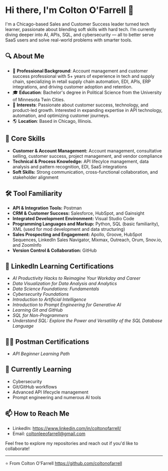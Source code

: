 # Hi there, I'm Colton O'Farrell 👋

I'm a Chicago-based Sales and Customer Success leader turned tech learner, passionate about blending soft skills with hard tech. I’m currently diving deeper into AI, APIs, SQL, and cybersecurity — all to better serve SaaS users and solve real-world problems with smarter tools.

## 🔍 About Me

- 🌟 **Professional Background**: Account management and customer success professional with 5+ years of experience in tech and supply chain, specializing in retail supply chain automation, EDI, APIs, ERP integrations, and driving customer adoption and retention.
- 🎓 **Education**: Bachelor's degree in Political Science from the University of Minnesota Twin Cities.
- 🚀 **Interests**: Passionate about customer success, technology, and product-led growth. Interested in expanding expertise in API technology, automation, and optimizing customer journeys.
- 🌎 **Location**: Based in Chicago, Illinois.

## 🧠 Core Skills
- **Customer & Account Management:** Account management, consultative selling, customer success, project management, and vendor compliance
- **Technical & Process Knowledge:** API lifecylce management, data analysis and pattern recognition, EDI, SaaS integrations
- **Soft Skills:** Strong communication, cross-functional collaboration, and stakeholder alignment
  
## 🛠️ Tool Familiarity 
- **API & Integration Tools:** Postman
- **CRM & Customer Success:** Salesforce, HubSpot, and Gainsight
- **Integrated Development Environment:** Visual Studio Code
- **Programming Languages and Markup:** Python, SQL (basic familiarity), XML (used for mod development and data structuring)
- **Sales Prospecting and Engagement:** Apollo, Groove, HubSpot Sequences, LinkedIn Sales Navigator, Mixmax, Outreach, Orum, Snov.io, and ZoomInfo
- **Version Control & Collaboration:** GitHub

## 📜 LinkedIn Learning Certifications
- *AI Productivity Hacks to Reimagine Your Workday and Career*
- *Data Visualization for Data Analysis and Analytics*
- *Data Science Foundations: Fundamentals*
- *Cybersecurity Foundations*
- *Introduction to Artificial Intelligence*
- *Introduction to Prompt Engineering for Generative AI*
- *Learning Git and GitHub*
- *SQL for Non-Programmers*
- *Understand SQL: Explore the Power and Versatility of the SQL Database Language*

## 🧑‍🚀 Postman Certifications
- *API Beginner Learning Path*

## 🌱 Currently Learning

- Cybersecurity
- Git/GitHub workflows
- Advanced API lifecycle management
- Prompt engineering and numerous AI tools

## 📫 How to Reach Me

- LinkedIn: https://www.linkedin.com/in/coltonofarrell/
- Email: coltonleeofarrell@gmail.com

Feel free to explore my repositories and reach out if you'd like to collaborate!

---

⭐️ From Colton O'Farrell https://github.com/coltonofarrell
